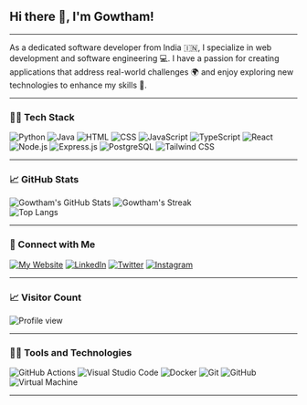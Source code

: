 ## Hi there 👋, I'm Gowtham! 
---

As a dedicated software developer from India 🇮🇳, I specialize in web development and software engineering 💻. I have a passion for creating applications that address real-world challenges 🌍 and enjoy exploring new technologies to enhance my skills 🚀.

---

### 🧑‍💻 Tech Stack

![Python](https://img.shields.io/badge/Python-14354C?style=for-the-badge&logo=python&logoColor=white)
![Java](https://img.shields.io/badge/Java-ED8B00?style=for-the-badge&logo=openjdk&logoColor=white)
![HTML](https://img.shields.io/badge/HTML5-E34F26?style=for-the-badge&logo=html5&logoColor=white)
![CSS](https://img.shields.io/badge/CSS3-1572B6?style=for-the-badge&logo=css3&logoColor=white)
![JavaScript](https://img.shields.io/badge/JavaScript-F7DF1E?style=for-the-badge&logo=javascript&logoColor=black)
![TypeScript](https://img.shields.io/badge/TypeScript-007ACC?style=for-the-badge&logo=typescript&logoColor=white)
![React](https://img.shields.io/badge/React-20232A?style=for-the-badge&logo=react&logoColor=61DAFB)
![Node.js](https://img.shields.io/badge/Node.js-43853D?style=for-the-badge&logo=node.js&logoColor=white)
![Express.js](https://img.shields.io/badge/Express.js-404D59?style=for-the-badge)
![PostgreSQL](https://img.shields.io/badge/PostgreSQL-316192?style=for-the-badge&logo=postgresql&logoColor=white)
![Tailwind CSS](https://img.shields.io/badge/Tailwind_CSS-38B2AC?style=for-the-badge&logo=tailwind-css&logoColor=white)

---


### 📈 GitHub Stats

![Gowtham's GitHub Stats](https://github-readme-stats.vercel.app/api?username=Gowtham-Neo&show_icons=true&theme=tokyonight)
![Gowtham's Streak](https://github-readme-streak-stats.herokuapp.com/?user=Gowtham-Neo&theme=tokyonight)
<br/>
![Top Langs](https://github-readme-stats.vercel.app/api/top-langs/?username=Gowtham-Neo&layout=compact&theme=tokyonight)

---

### 🔗 Connect with Me

[![My Website](https://img.shields.io/badge/website-000000?style=for-the-badge&logo=About.me&logoColor=white)](https://portfolio-omega-nine-13.vercel.app/)
[![LinkedIn](https://img.shields.io/badge/LinkedIn-0077B5?style=for-the-badge&logo=linkedin&logoColor=white)](https://www.linkedin.com/in/gowthamneo)
[![Twitter](https://img.shields.io/badge/Twitter-1DA1F2?style=for-the-badge&logo=twitter&logoColor=white)](https://twitter.com/Gowtham_Neo)
[![Instagram](https://img.shields.io/badge/Instagram-E4405F?style=for-the-badge&logo=instagram&logoColor=white)](https://www.instagram.com/gowtham__neo/)

---

### 📈 Visitor Count

![Profile view](https://komarev.com/ghpvc/?username=Gowtham-Neo&style=flat-square)

---

### 🧑‍💻 Tools and Technologies


![GitHub Actions](https://img.shields.io/badge/GitHub_Actions-2088FF?logo=github-actions&logoColor=white)
![Visual Studio Code](https://img.shields.io/badge/-VSCode-007ACC?style=flat&logo=visual-studio-code&logoColor=white)
![Docker](https://img.shields.io/badge/Docker-2496ED?logo=docker&logoColor=white)
![Git](https://img.shields.io/badge/Git-F05032?logo=git&logoColor=white)
![GitHub](https://img.shields.io/badge/GitHub-181717?logo=github&logoColor=white)
![Virtual Machine](https://img.shields.io/badge/Virtual_Machine-FF6C37?logo=virtualbox&logoColor=white)



---
